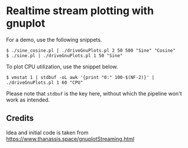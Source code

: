 # Realtime stream plotting with gnuplot

For a demo, use the following snippets.
```
$ ./sine_cosine.pl | ./driveGnuPlots.pl 2 50 500 "Sine" "Cosine"
$ ./sine.pl | ./driveGnuPlots.pl 1 50 "Sine"
```

To plot CPU utilization, use the snippet below.
```
$ vmstat 1 | stdbuf -oL awk '{print "0:" 100-$(NF-2)}' | ./driveGnuPlots.pl 1 60 "CPU"

```

Please note that `stdbuf` is the key here, without which the pipeline won't work as intended.


## Credits
Idea and initial code is taken from https://www.thanassis.space/gnuplotStreaming.html
